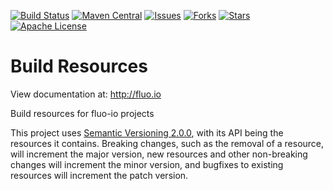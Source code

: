 <!--
  Licensed under the Apache License, Version 2.0 (the "License");
  you may not use this file except in compliance with the License.
  You may obtain a copy of the License at

      http://www.apache.org/licenses/LICENSE-2.0

  Unless required by applicable law or agreed to in writing, software
  distributed under the License is distributed on an "AS IS" BASIS,
  WITHOUT WARRANTIES OR CONDITIONS OF ANY KIND, either express or implied.
  See the License for the specific language governing permissions and
  limitations under the License.
-->

[![Build Status][ti]][tl] [![Maven Central][mi]][ml] [![Issues][ii]][il]
[![Forks][fi]][fl] [![Stars][si]][sl] [![Apache License][li]][ll]

# Build Resources

View documentation at:
http://fluo.io

Build resources for fluo-io projects

This project uses [Semantic Versioning 2.0.0][semver], with its API being the
resources it contains. Breaking changes, such as the removal of a resource,
will increment the major version, new resources and other non-breaking changes
will increment the minor version, and bugfixes to existing resources will
increment the patch version.

[semver]: http://semver.org/spec/v2.0.0.html
[ti]: https://travis-ci.org/fluo-io/build-resources.svg?branch=master
[tl]: https://travis-ci.org/fluo-io/build-resources
[mi]: https://maven-badges.herokuapp.com/maven-central/io.fluo/build-resources/badge.svg
[ml]: https://maven-badges.herokuapp.com/maven-central/io.fluo/build-resources
[ii]: https://img.shields.io/github/issues/fluo-io/build-resources.svg
[il]: https://github.com/fluo-io/build-resources/issues
[fi]: https://img.shields.io/github/forks/fluo-io/build-resources.svg
[fl]: https://github.com/fluo-io/build-resources/network
[si]: https://img.shields.io/github/stars/fluo-io/build-resources.svg
[sl]: https://github.com/fluo-io/build-resources/stargazers
[li]: http://img.shields.io/badge/license-ASL-blue.svg
[ll]: https://github.com/fluo-io/build-resources/blob/master/LICENSE
